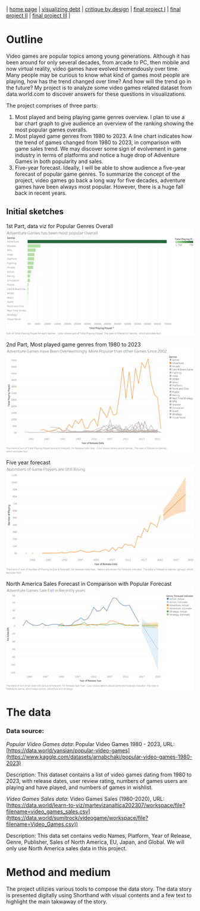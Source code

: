 | [home page](https://lihongzhang2023.github.io/portfolio/) | [visualizing debt](visualizing-government-debt) | [critique by design](critique-by-design) | [final project I](final-project-part-one) | [final project II](final-project-part-two) | [final project III](final-project-part-three) |



# Outline
Video games are popular topics among young generations. Although it has been around for only several decades, from arcade to PC, then mobile and now virtual reality, video games have evolved tremendously over time. Many people may be curious to know what kind of games most people are playing, how has the trend changed over time? And how will the trend go in the future? My project is to analyze some video games related dataset from data.world.com to discover answers for these questions in visualizations.  

The project comprises of three parts:
1.	Most played and being playing game genres overview. I plan to use a bar chart graph to give audience an overview of the ranking showing the most popular games overalls.
2.	Most played game genres from 1980 to 2023. A line chart indicates how the trend of games changed from 1980 to 2023, in comparison with game sales trend. We may discover some sign of evolvement in game industry in terms of platforms and notice a huge drop of Adventure Games in both popularity and sales.
3.	Five-year forecast. Ideally, I will be able to show audience a five-year forecast of popular game genres. 
To summarize the concept of the project, video games go back a long way for five decades, adventure games have been always most popular. However, there is a huge fall back in recent years.

## Initial sketches  
1st Part, data viz for Popular Genres Overall
![Popular Genres Overall](sketches/PopularGenresOverall.png)  

2nd Part, Most played game genres from 1980 to 2023
![Popular Genres Trend](sketches/PopularTrend.png)  

Five year forecast
![Popular Genres Forecast](sketches/PopularForecast.png)  

North America Sales Forecast in Comparison with Popular Forecast
![North America Sales Forecast](sketches/NASalsForecast.png)


# The data   
### Data source:  
*Popular Video Games data*: Popular Video Games 1980 - 2023, URL: [https://data.world/yansian/popular-video-games](https://www.kaggle.com/datasets/arnabchaki/popular-video-games-1980-2023)

Description: This dataset contains a list of video games dating from 1980 to 2023, with release dates, user review rating, numbers of games users are playing and have played, and numbers of games in wishlist.
   
*Video Games Sales data*: Video Games Sales (1980-2020), URL: [https://data.world/learn-to-viz/martevizanaltica202307/workspace/file?filename=video_games_sales.csv](https://data.world/sumitrock/videogame/workspace/file?filename=Video_Games.csv))


Description: This data set contains vedio Names, Platform, Year of Release, Genre, Publisher, Sales of North America, EU, Japan, and Global. We will only use North America sales data in this project.

# Method and medium  
The project utilizies various tools to compose the data story. The data story is presented digitally using Shorthand with visual contents and a few text to highlight the main takwaway of the story.
